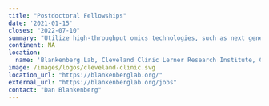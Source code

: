 ```yaml
---
title: "Postdoctoral Fellowships"
date: '2021-01-15'
closes: "2022-07-10"
summary: "Utilize high-throughput omics technologies, such as next generation sequencing, and data-intensive computing to explore biomedical research questions."
continent: NA
location:
  name: 'Blankenberg Lab, Cleveland Clinic Lerner Research Institute, Cleveland, Ohio, United States'
image: /images/logos/cleveland-clinic.svg
location_url: "https://blankenberglab.org/"
external_url: "https://blankenberglab.org/jobs"
contact: "Dan Blankenberg"
---
```


